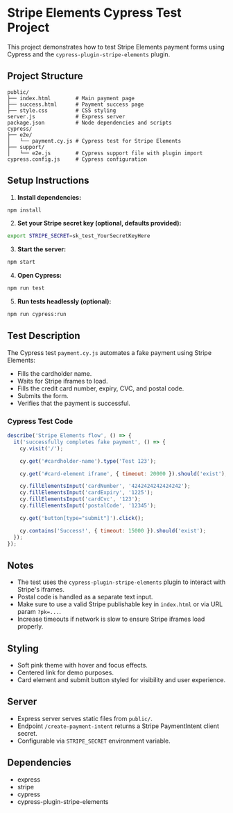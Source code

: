 # Stripe Elements Cypress Test Project

This project demonstrates how to test Stripe Elements payment forms using Cypress and the `cypress-plugin-stripe-elements` plugin.

## Project Structure

```
public/
├── index.html        # Main payment page
├── success.html      # Payment success page
├── style.css         # CSS styling
server.js             # Express server
package.json          # Node dependencies and scripts
cypress/
├── e2e/
│   └── payment.cy.js # Cypress test for Stripe Elements
├── support/
│   └── e2e.js        # Cypress support file with plugin import
cypress.config.js     # Cypress configuration
```

## Setup Instructions

1. **Install dependencies:**
```bash
npm install
```

2. **Set your Stripe secret key (optional, defaults provided):**
```bash
export STRIPE_SECRET=sk_test_YourSecretKeyHere
```

3. **Start the server:**
```bash
npm start
```

4. **Open Cypress:**
```bash
npm run test
```

5. **Run tests headlessly (optional):**
```bash
npm run cypress:run
```

## Test Description

The Cypress test `payment.cy.js` automates a fake payment using Stripe Elements:

- Fills the cardholder name.
- Waits for Stripe iframes to load.
- Fills the credit card number, expiry, CVC, and postal code.
- Submits the form.
- Verifies that the payment is successful.

### Cypress Test Code
```js
describe('Stripe Elements flow', () => {
  it('successfully completes fake payment', () => {
    cy.visit('/');

    cy.get('#cardholder-name').type('Test 123');

    cy.get('#card-element iframe', { timeout: 20000 }).should('exist');

    cy.fillElementsInput('cardNumber', '4242424242424242');
    cy.fillElementsInput('cardExpiry', '1225');
    cy.fillElementsInput('cardCvc', '123');
    cy.fillElementsInput('postalCode', '12345');

    cy.get('button[type="submit"]').click();

    cy.contains('Success!', { timeout: 15000 }).should('exist');
  });
});
```

## Notes

- The test uses the `cypress-plugin-stripe-elements` plugin to interact with Stripe's iframes.
- Postal code is handled as a separate text input.
- Make sure to use a valid Stripe publishable key in `index.html` or via URL param `?pk=...`.
- Increase timeouts if network is slow to ensure Stripe iframes load properly.

## Styling

- Soft pink theme with hover and focus effects.
- Centered link for demo purposes.
- Card element and submit button styled for visibility and user experience.

## Server

- Express server serves static files from `public/`.
- Endpoint `/create-payment-intent` returns a Stripe PaymentIntent client secret.
- Configurable via `STRIPE_SECRET` environment variable.

## Dependencies

- express
- stripe
- cypress
- cypress-plugin-stripe-elements